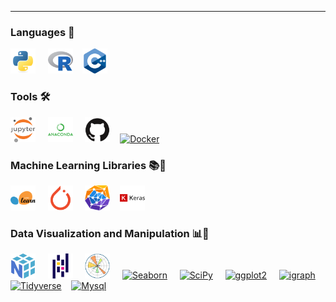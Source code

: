 ---
### Languages 🚀
[<img src="https://github.com/devicons/devicon/blob/master/icons/python/python-original.svg" alt="Python" width="40" height="40">](https://docs.python.org/3/) &nbsp;&nbsp;&nbsp;
[<img src="https://github.com/devicons/devicon/blob/master/icons/r/r-original.svg" alt="R" width="40" height="40">](https://www.r-project.org)&nbsp;&nbsp;&nbsp;
[<img src="https://github.com/devicons/devicon/blob/master/icons/cplusplus/cplusplus-original.svg" alt="R" width="40" height="40">](https://en.cppreference.com/w/)


### Tools 🛠️
[<img src="https://github.com/devicons/devicon/blob/master/icons/jupyter/jupyter-original-wordmark.svg" alt="Jupyter" width="40" height="40">](https://jupyter.org) &nbsp;&nbsp;&nbsp;
[<img src="https://github.com/devicons/devicon/blob/master/icons/anaconda/anaconda-original-wordmark.svg" alt="Anaconda" width="40" height="40">](https://www.anaconda.com/) &nbsp;&nbsp;&nbsp;
[<img src="https://github.com/devicons/devicon/blob/master/icons/github/github-original.svg" alt="GitHub" width="40" height="40">](https://github.com/)&nbsp;&nbsp;&nbsp;
[<img src="https://upload.wikimedia.org/wikipedia/commons/thumb/4/4e/Docker_%28container_engine%29_logo.svg/1220px-Docker_%28container_engine%29_logo.svg.png" alt="Docker" width="140" height="40">](https://www.docker.com) &nbsp;&nbsp;&nbsp;

### Machine Learning Libraries 📚🤖
[<img src="https://github.com/devicons/devicon/blob/master/icons/scikitlearn/scikitlearn-original.svg" alt="Sklearn" width="40" height="40">](https://scikit-learn.org/stable/) &nbsp;&nbsp;&nbsp;
[<img src="https://github.com/devicons/devicon/blob/master/icons/pytorch/pytorch-original.svg" alt="PyTorch" width="40" height="40">](https://pytorch.org/) &nbsp;&nbsp;&nbsp;
[<img src="https://raw.githubusercontent.com/pyg-team/pyg_sphinx_theme/master/pyg_sphinx_theme/static/img/pyg_logo.png" alt="PyTorch Geometric" width="40" height="40">](https://pytorch-geometric.readthedocs.io/en/latest/)&nbsp;&nbsp;&nbsp;
[<img src="https://github.com/devicons/devicon/blob/master/icons/keras/keras-original-wordmark.svg" alt="Keras" width="40" height="40">](https://keras.io/) &nbsp;&nbsp;&nbsp;

### Data Visualization and Manipulation 📊🔧
[<img src="https://github.com/devicons/devicon/blob/master/icons/numpy/numpy-original.svg" alt="NumPy" width="40" height="40">](https://numpy.org/) &nbsp;&nbsp;&nbsp;
[<img src="https://github.com/devicons/devicon/blob/master/icons/pandas/pandas-original.svg" alt="Pandas" width="40" height="40">](https://pandas.pydata.org/) &nbsp;&nbsp;&nbsp;
[<img src="https://github.com/devicons/devicon/blob/master/icons/matplotlib/matplotlib-original.svg" alt="Matplotlib" width="40" height="40">](https://matplotlib.org/) &nbsp;&nbsp;&nbsp;
[<img src="https://seaborn.pydata.org/_images/logo-tall-lightbg.svg" alt="Seaborn" width="40" height="40">](https://seaborn.pydata.org/) &nbsp;&nbsp;&nbsp;
[<img src="https://scipy.org/images/logo.svg" alt="SciPy" width="40" height="40">](https://www.scipy.org/) &nbsp;&nbsp;&nbsp;
[<img src="https://ggplot2.tidyverse.org/logo.png" alt="ggplot2" width="40" height="40">](https://ggplot2.tidyverse.org/) &nbsp;&nbsp;&nbsp;
[<img src="https://igraph.org/img/igraph_logo_white.svg" alt="igraph" width="40" height="40">](https://igraph.org/r/) &nbsp;&nbsp;&nbsp;
[<img src="https://upload.wikimedia.org/wikipedia/commons/f/ff/Tidyverse_hex_logo.png" alt="Tidyverse" width="40" height="40">](https://www.tidyverse.org/)&nbsp;&nbsp;&nbsp;
[<img src="https://www.mysql.com/common/logos/logo-mysql-170x115.png" alt="Mysql" width="60" height="40">](https://www.mysql.com/it/)
